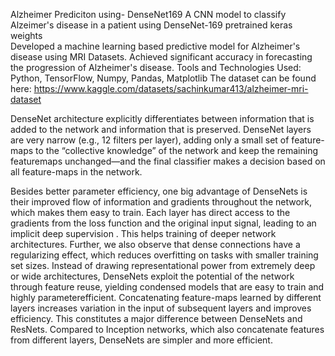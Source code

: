 Alzheimer Prediciton using- DenseNet169
A CNN model to classify Alzeimer's disease in a patient using DenseNet-169 pretrained keras weights  
Developed a machine learning based predictive model for Alzheimer's disease using MRI Datasets.
Achieved significant accuracy in forecasting the progression of Alzheimer's disease. 
Tools and Technologies Used: Python, TensorFlow, Numpy, Pandas, Matplotlib 
The dataset can be found here: https://www.kaggle.com/datasets/sachinkumar413/alzheimer-mri-dataset

DenseNet architecture explicitly differentiates between information that is added to the network and information that is preserved. DenseNet layers are very narrow (e.g., 12 filters per layer), adding only a small set of feature-maps to the “collective knowledge” of the network and keep the remaining featuremaps unchanged—and the final classifier makes a decision based on all feature-maps in the network.


Besides better parameter efficiency, one big advantage of DenseNets is their improved flow of information and gradients throughout the network, which makes them easy to train. Each layer has direct access to the gradients from the loss function and the original input signal, leading to an implicit deep supervision . This helps training of deeper network architectures. Further, we also observe that dense
connections have a regularizing effect, which reduces overfitting on tasks with smaller training set sizes.
Instead of drawing representational power from extremely deep or wide architectures, DenseNets exploit the potential of the network through feature reuse, yielding condensed models that are easy to train and highly parameterefficient. Concatenating feature-maps learned by different layers increases variation in the input of subsequent layers and improves efficiency. This constitutes a major difference
between DenseNets and ResNets. Compared to Inception networks, which also concatenate features from different layers, DenseNets are simpler and more efficient.
